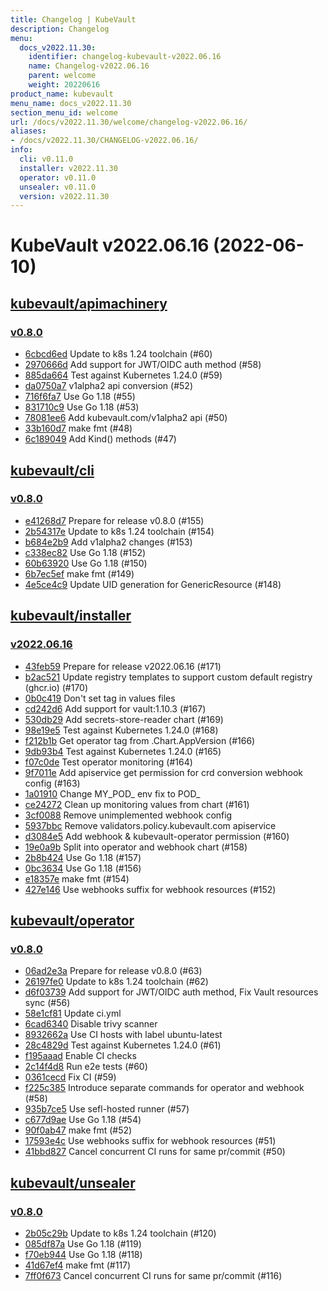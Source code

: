 ```yaml
---
title: Changelog | KubeVault
description: Changelog
menu:
  docs_v2022.11.30:
    identifier: changelog-kubevault-v2022.06.16
    name: Changelog-v2022.06.16
    parent: welcome
    weight: 20220616
product_name: kubevault
menu_name: docs_v2022.11.30
section_menu_id: welcome
url: /docs/v2022.11.30/welcome/changelog-v2022.06.16/
aliases:
- /docs/v2022.11.30/CHANGELOG-v2022.06.16/
info:
  cli: v0.11.0
  installer: v2022.11.30
  operator: v0.11.0
  unsealer: v0.11.0
  version: v2022.11.30
---
```


# KubeVault v2022.06.16 (2022-06-10)


## [kubevault/apimachinery](https://github.com/kubevault/apimachinery)

### [v0.8.0](https://github.com/kubevault/apimachinery/releases/tag/v0.8.0)

- [6cbcd6ed](https://github.com/kubevault/apimachinery/commit/6cbcd6ed) Update to k8s 1.24 toolchain (#60)
- [2970666d](https://github.com/kubevault/apimachinery/commit/2970666d) Add support for JWT/OIDC auth method (#58)
- [885da664](https://github.com/kubevault/apimachinery/commit/885da664) Test against Kubernetes 1.24.0 (#59)
- [da0750a7](https://github.com/kubevault/apimachinery/commit/da0750a7) v1alpha2 api conversion (#52)
- [716f6fa7](https://github.com/kubevault/apimachinery/commit/716f6fa7) Use Go 1.18 (#55)
- [831710c9](https://github.com/kubevault/apimachinery/commit/831710c9) Use Go 1.18 (#53)
- [78081ee6](https://github.com/kubevault/apimachinery/commit/78081ee6) Add kubevault.com/v1alpha2 api (#50)
- [33b160d7](https://github.com/kubevault/apimachinery/commit/33b160d7) make fmt (#48)
- [6c189049](https://github.com/kubevault/apimachinery/commit/6c189049) Add Kind() methods (#47)



## [kubevault/cli](https://github.com/kubevault/cli)

### [v0.8.0](https://github.com/kubevault/cli/releases/tag/v0.8.0)

- [e41268d7](https://github.com/kubevault/cli/commit/e41268d7) Prepare for release v0.8.0 (#155)
- [2b54317e](https://github.com/kubevault/cli/commit/2b54317e) Update to k8s 1.24 toolchain (#154)
- [b684e2b9](https://github.com/kubevault/cli/commit/b684e2b9) Add v1alpha2 changes (#153)
- [c338ec82](https://github.com/kubevault/cli/commit/c338ec82) Use Go 1.18 (#152)
- [60b63920](https://github.com/kubevault/cli/commit/60b63920) Use Go 1.18 (#150)
- [6b7ec5ef](https://github.com/kubevault/cli/commit/6b7ec5ef) make fmt (#149)
- [4e5ce4c9](https://github.com/kubevault/cli/commit/4e5ce4c9) Update UID generation for GenericResource (#148)



## [kubevault/installer](https://github.com/kubevault/installer)

### [v2022.06.16](https://github.com/kubevault/installer/releases/tag/v2022.06.16)

- [43feb59](https://github.com/kubevault/installer/commit/43feb59) Prepare for release v2022.06.16 (#171)
- [b2ac521](https://github.com/kubevault/installer/commit/b2ac521) Update registry templates to support custom default registry (ghcr.io) (#170)
- [0b0c419](https://github.com/kubevault/installer/commit/0b0c419) Don't set tag in values files
- [cd242d6](https://github.com/kubevault/installer/commit/cd242d6) Add support for vault:1.10.3 (#167)
- [530db29](https://github.com/kubevault/installer/commit/530db29) Add secrets-store-reader chart (#169)
- [98e19e5](https://github.com/kubevault/installer/commit/98e19e5) Test against Kubernetes 1.24.0 (#168)
- [f212b1b](https://github.com/kubevault/installer/commit/f212b1b) Get operator tag from .Chart.AppVersion (#166)
- [9db93b4](https://github.com/kubevault/installer/commit/9db93b4) Test against Kubernetes 1.24.0 (#165)
- [f07c0de](https://github.com/kubevault/installer/commit/f07c0de) Test operator monitoring (#164)
- [9f7011e](https://github.com/kubevault/installer/commit/9f7011e) Add apiservice get permission for crd conversion webhook config (#163)
- [1a01910](https://github.com/kubevault/installer/commit/1a01910) Change MY_POD_ env fix to POD_
- [ce24272](https://github.com/kubevault/installer/commit/ce24272) Clean up monitoring values from chart (#161)
- [3cf0088](https://github.com/kubevault/installer/commit/3cf0088) Remove unimplemented webhook config
- [5937bbc](https://github.com/kubevault/installer/commit/5937bbc) Remove validators.policy.kubevault.com apiservice
- [d3084e5](https://github.com/kubevault/installer/commit/d3084e5) Add webhook & kubevault-operator permission (#160)
- [19e0a9b](https://github.com/kubevault/installer/commit/19e0a9b) Split into operator and webhook chart (#158)
- [2b8b424](https://github.com/kubevault/installer/commit/2b8b424) Use Go 1.18 (#157)
- [0bc3634](https://github.com/kubevault/installer/commit/0bc3634) Use Go 1.18 (#156)
- [e18357e](https://github.com/kubevault/installer/commit/e18357e) make fmt (#154)
- [427e146](https://github.com/kubevault/installer/commit/427e146) Use webhooks suffix for webhook resources (#152)



## [kubevault/operator](https://github.com/kubevault/operator)

### [v0.8.0](https://github.com/kubevault/operator/releases/tag/v0.8.0)

- [06ad2e3a](https://github.com/kubevault/operator/commit/06ad2e3a) Prepare for release v0.8.0 (#63)
- [26197fe0](https://github.com/kubevault/operator/commit/26197fe0) Update to k8s 1.24 toolchain (#62)
- [d6f03739](https://github.com/kubevault/operator/commit/d6f03739) Add support for JWT/OIDC auth method, Fix Vault resources sync (#56)
- [58e1cf81](https://github.com/kubevault/operator/commit/58e1cf81) Update ci.yml
- [6cad6340](https://github.com/kubevault/operator/commit/6cad6340) Disable trivy scanner
- [8932662a](https://github.com/kubevault/operator/commit/8932662a) Use CI hosts with label ubuntu-latest
- [28c4829d](https://github.com/kubevault/operator/commit/28c4829d) Test against Kubernetes 1.24.0 (#61)
- [f195aaad](https://github.com/kubevault/operator/commit/f195aaad) Enable CI checks
- [2c14f4d8](https://github.com/kubevault/operator/commit/2c14f4d8) Run e2e tests (#60)
- [0361cecd](https://github.com/kubevault/operator/commit/0361cecd) Fix CI (#59)
- [f225c385](https://github.com/kubevault/operator/commit/f225c385) Introduce separate commands for operator and webhook (#58)
- [935b7ce5](https://github.com/kubevault/operator/commit/935b7ce5) Use sefl-hosted runner (#57)
- [c677d9ae](https://github.com/kubevault/operator/commit/c677d9ae) Use Go 1.18 (#54)
- [90f0ab47](https://github.com/kubevault/operator/commit/90f0ab47) make fmt (#52)
- [17593e4c](https://github.com/kubevault/operator/commit/17593e4c) Use webhooks suffix for webhook resources (#51)
- [41bbd827](https://github.com/kubevault/operator/commit/41bbd827) Cancel concurrent CI runs for same pr/commit (#50)



## [kubevault/unsealer](https://github.com/kubevault/unsealer)

### [v0.8.0](https://github.com/kubevault/unsealer/releases/tag/v0.8.0)

- [2b05c29b](https://github.com/kubevault/unsealer/commit/2b05c29b) Update to k8s 1.24 toolchain (#120)
- [085df87a](https://github.com/kubevault/unsealer/commit/085df87a) Use Go 1.18 (#119)
- [f70eb944](https://github.com/kubevault/unsealer/commit/f70eb944) Use Go 1.18 (#118)
- [41d67ef4](https://github.com/kubevault/unsealer/commit/41d67ef4) make fmt (#117)
- [7ff0f673](https://github.com/kubevault/unsealer/commit/7ff0f673) Cancel concurrent CI runs for same pr/commit (#116)




